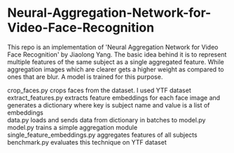 # Neural-Aggregation-Network-for-Video-Face-Recognition
This repo is an implementation of 'Neural Aggregation Network for Video Face Recognition' by Jiaolong Yang. The basic idea behind it is to represent multiple features of the same subject as a single aggregated feature. While aggregation images which are clearer gets a higher weight as compared to ones that are blur. A model is trained for this purpose. <br>

crop_faces.py crops faces from the dataset. I used YTF dataset <br>
extract_features.py extracts feature embeddings for each face image and generates a dictionary where key is subject name and value is a list of embeddings <br>
data.py loads and sends data from dictionary in batches to model.py <br>
model.py trains a simple aggregation module <br>
single_feature_embeddings.py aggregates features of all subjects <br>
benchmark.py evaluates this technique on YTF dataset <br>
